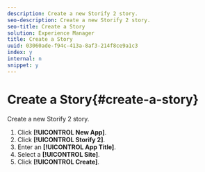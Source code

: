 ```yaml
---
description: Create a new Storify 2 story.
seo-description: Create a new Storify 2 story.
seo-title: Create a Story
solution: Experience Manager
title: Create a Story
uuid: 03060ade-f94c-413a-8af3-214f8ce9a1c3
index: y
internal: n
snippet: y
---
```


# Create a Story{#create-a-story}

Create a new Storify 2 story.

1. Click **[!UICONTROL New App]**.
1. Click **[!UICONTROL Storify 2]**.
1. Enter an **[!UICONTROL App Title]**.
1. Select a **[!UICONTROL Site]**.
1. Click **[!UICONTROL Create]**.
